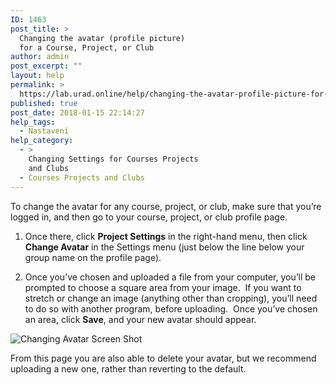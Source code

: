 ```yaml
---
ID: 1463
post_title: >
  Changing the avatar (profile picture)
  for a Course, Project, or Club
author: admin
post_excerpt: ""
layout: help
permalink: >
  https://lab.urad.online/help/changing-the-avatar-profile-picture-for-a-course-project-or-club/
published: true
post_date: 2018-01-15 22:14:27
help_tags:
  - Nastavení
help_category:
  - >
    Changing Settings for Courses Projects
    and Clubs
  - Courses Projects and Clubs
---
```

To change the avatar for any course, project, or club, make sure that you’re logged in, and then go to your course, project, or club profile page.

1. Once there, click <strong>Project Settings</strong> in the right-hand menu, then click <strong>Change Avatar</strong> in the Settings menu (just below the line below your group name on the profile page).

2. Once you’ve chosen and uploaded a file from your computer, you’ll be prompted to choose a square area from your image.  If you want to stretch or change an image (anything other than cropping), you’ll need to do so with another program, before uploading.  Once you’ve chosen an area, click <strong>Save</strong>, and your new avatar should appear.

<img class="alignnone wp-image-36486 size-full" src="https://openlab.citytech.cuny.edu/wp-content/uploads/2012/08/Changing_Avatar_1_V2.png" alt="Changing Avatar Screen Shot" />

From this page you are also able to delete your avatar, but we recommend uploading a new one, rather than reverting to the default.